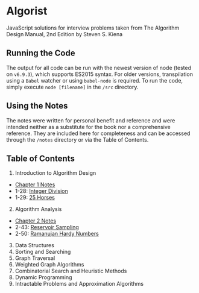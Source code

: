 # Algorist
JavaScript solutions for interview problems taken from The Algorithm Design Manual, 2nd Edition by Steven S. Kiena

## Running the Code
The output for all code can be run with the newest version of node (tested on `v6.9.3`), which supports ES2015 syntax.
For older versions, transpilation using a `Babel` watcher or using `babel-node` is required. To run the code, simply 
execute `node [filename]` in the `/src` directory.

## Using the Notes
The notes were written for personal benefit and reference and were intended neither as a substitute for the book nor a comprehensive reference. They are included here for completeness and can be accessed through the `/notes` directory or via the Table of Contents.

## Table of Contents
1. Introduction to Algorithm Design
  - [Chapter 1 Notes](https://github.com/chrswt/algorist/blob/master/notes/ch1-notes.md)
  - 1-28: [Integer Division](https://github.com/chrswt/algorist/blob/master/src/1-28-integerDivision.js)
  - 1-29: [25 Horses](https://github.com/chrswt/algorist/blob/master/src/1-29-25horses.js)
2. Algorithm Analysis
  - [Chapter 2 Notes](https://github.com/chrswt/algorist/blob/master/notes/ch2-notes.md)
  - 2-43: [Reservoir Sampling](https://github.com/chrswt/algorist/blob/master/src/2-43-reservoirSampling.js)
  - 2-50: [Ramanujan Hardy Numbers](https://github.com/chrswt/algorist/blob/master/src/2-50-ramanujanHardy.js)
3. Data Structures
4. Sorting and Searching
5. Graph Traversal
6. Weighted Graph Algorithms
7. Combinatorial Search and Heuristic Methods
8. Dynamic Programming
9. Intractable Problems and Approximation Algorithms
